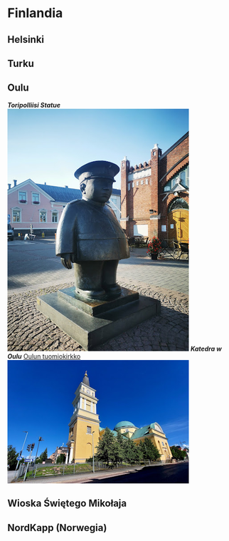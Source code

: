 # Finlandia

## Helsinki

## Turku

## Oulu

***Toripolliisi Statue***
![Pomnik rosyjskiego żandarma](Toripolliisi.jpg)
***Katedra w Oulu*** [Oulun tuomiokirkko](https://www.oulunseurakunnat.fi/) 
![Katedra w Oulu](katedra_oulu.jpg)

## Wioska Świętego Mikołaja

## NordKapp (Norwegia)